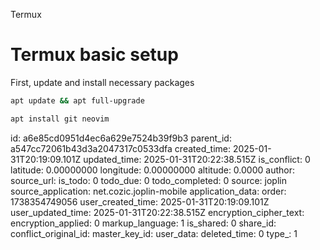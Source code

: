 Termux

# Termux basic setup

First, update and install necessary packages
```bash
apt update && apt full-upgrade

apt install git neovim
```

id: a6e85cd0951d4ec6a629e7524b39f9b3
parent_id: a547cc72061b43d3a2047317c0533dfa
created_time: 2025-01-31T20:19:09.101Z
updated_time: 2025-01-31T20:22:38.515Z
is_conflict: 0
latitude: 0.00000000
longitude: 0.00000000
altitude: 0.0000
author: 
source_url: 
is_todo: 0
todo_due: 0
todo_completed: 0
source: joplin
source_application: net.cozic.joplin-mobile
application_data: 
order: 1738354749056
user_created_time: 2025-01-31T20:19:09.101Z
user_updated_time: 2025-01-31T20:22:38.515Z
encryption_cipher_text: 
encryption_applied: 0
markup_language: 1
is_shared: 0
share_id: 
conflict_original_id: 
master_key_id: 
user_data: 
deleted_time: 0
type_: 1